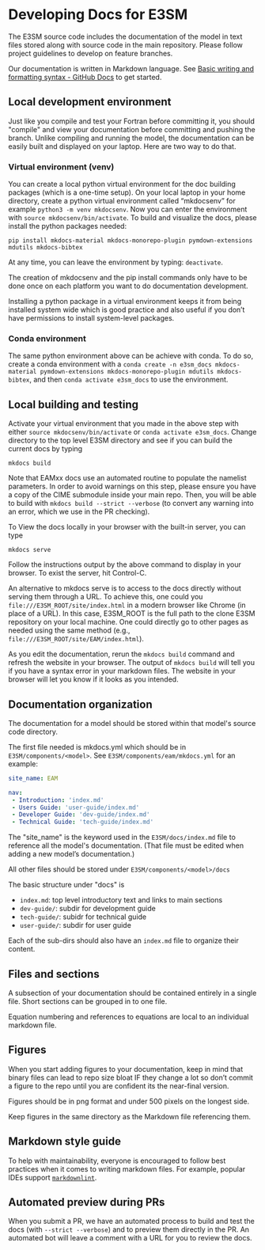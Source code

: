 # Developing Docs for E3SM

The E3SM source code includes the documentation of the model in text files stored along with source code in the main repository. Please follow project guidelines to develop on feature branches.

Our documentation is written in Markdown language. See [Basic writing and formatting syntax - GitHub Docs](https://docs.github.com/en/get-started/writing-on-github/getting-started-with-writing-and-formatting-on-github/basic-writing-and-formatting-syntax) to get started.

## Local development environment

Just like you compile and test your Fortran before committing it, you should "compile" and view your documentation before committing and pushing the branch. Unlike compiling and running the model, the documentation can be easily built and displayed on your laptop. Here are two way to do that.

### Virtual environment (venv)

You can create a local python virtual environment for the doc building packages (which is a one-time setup). On your local laptop in your home directory, create a python virtual environment called “mkdocsenv” for example `python3 -m venv mkdocsenv`. Now you can enter the environment with `source mkdocsenv/bin/activate`. To build and visualize the docs, please install the python packages needed:

```shell
pip install mkdocs-material mkdocs-monorepo-plugin pymdown-extensions mdutils mkdocs-bibtex
```

At any time, you can leave the environment by typing: `deactivate`.

The creation of mkdocsenv and the pip install commands only have to be done once on each platform you want to do documentation development.

Installing a python package in a virtual environment keeps it from being installed system wide which is good practice and also useful if you don’t have permissions to install system-level packages.

### Conda environment

The same python environment above can be achieve with conda. To do so, create a conda environment with a `conda create -n e3sm_docs mkdocs-material pymdown-extensions mkdocs-monorepo-plugin mdutils mkdocs-bibtex`, and then `conda activate e3sm_docs` to use the environment.

## Local building and testing

Activate your virtual environment that you made in the above step with either `source mkdocsenv/bin/activate` or `conda activate e3sm_docs`. Change directory to the top level E3SM directory and see if you can build the current docs by typing

```shell
mkdocs build
```

Note that EAMxx docs use an automated routine to populate the namelist parameters. In order to avoid warnings on this step, please ensure you have a copy of the CIME submodule inside your main repo. Then, you will be able to build with `mkdocs build --strict --verbose` (to convert any warning into an error, which we use in the PR checking).

To View the docs locally in your browser with the built-in server, you can type

```shell
mkdocs serve
```

Follow the instructions output by the above command to display in your browser. To exist the server, hit Control-C.

An alternative to mkdocs serve is to access to the docs directly without serving them through a URL. To achieve this, one could you `file:///E3SM_ROOT/site/index.html` in a modern browser like Chrome (in place of a URL). In this case, E3SM_ROOT is the full path to the clone E3SM repository on your local machine. One could directly go to other pages as needed using the same method (e.g., `file:///E3SM_ROOT/site/EAM/index.html`).

As you edit the documentation, rerun the `mkdocs build` command and refresh the website in your browser.  The output of `mkdocs build` will tell you if you have a syntax error in  your markdown files.  The website in your browser will let you know if it looks as you intended.

## Documentation organization

The documentation for a model should be stored within that model's source code directory.

The first file needed is mkdocs.yml which should be in `E3SM/components/<model>`.  See `E3SM/components/eam/mkdocs.yml` for an example:

```yaml
site_name: EAM

nav:
 - Introduction: 'index.md'
 - Users Guide: 'user-guide/index.md'
 - Developer Guide: 'dev-guide/index.md'
 - Technical Guide: 'tech-guide/index.md'
```

The "site_name" is the keyword used in the `E3SM/docs/index.md` file to reference all the model's documentation. (That file must be edited when adding a new model’s documentation.)

All other files should be stored under `E3SM/components/<model>/docs`

The basic structure under "docs" is

- `index.md`: top level introductory text and links to main sections
- `dev-guide/`: subdir for development guide
- `tech-guide/`: subidr for technical guide
- `user-guide/`: subdir for user guide

Each of the sub-dirs should also have an `index.md` file to organize their content.

## Files and sections

A subsection of your documentation should be contained entirely in a single file. Short sections can be grouped in to one file.

Equation numbering and references to equations are local to an individual markdown file.

## Figures

When you start adding figures to your documentation, keep in mind that binary files can lead to repo size bloat IF they change a lot so don’t commit a figure to the repo until you are confident its the near-final version.

Figures should be in png format and under 500 pixels on the longest side.

Keep figures in the same directory as the Markdown file referencing them.

## Markdown style guide

To help with maintainability, everyone is encouraged to follow best practices when it comes to writing markdown files. For example, popular IDEs support [`markdownlint`](https://github.com/DavidAnson/markdownlint).

## Automated preview during PRs

When you submit a PR, we have an automated process to build and test the docs (with `--strict --verbose`) and to preview them directly in the PR. An automated bot will leave a comment with a URL for you to review the docs.

